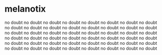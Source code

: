 # melanotix
no doubt 
no doubt 
no doubt 
no doubt 
no doubt 
no doubt 
no doubt 
no doubt 
no doubt 
no doubt 
no doubt 
no doubt 
no doubt 
no doubt 
no doubt 
no doubt 
no doubt 
no doubt 
no doubt 
no doubt 
no doubt 
no doubt 
no doubt 
no doubt 
no doubt 
no doubt 
no doubt 
no doubt 
no doubt 
no doubt 
no doubt 
no doubt 
no doubt 
no doubt 
no doubt 
no doubt 
no doubt 
no doubt 
no doubt 
no doubt 
no doubt 
no doubt 
no doubt 
no doubt 
no doubt 
no doubt 
no doubt 
no doubt 

